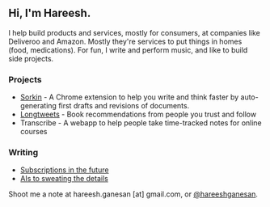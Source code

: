 ## Hi, I'm Hareesh. 

I help build products and services, mostly for consumers, at companies like Deliveroo and Amazon. Mostly they're services to put things in homes (food, medications). For fun, I write and perform music, and like to build side projects. 

### Projects

- [Sorkin]([url](https://sorkin-next.vercel.app/)) - A Chrome extension to help you write and think faster by auto-generating first drafts and revisions of documents. 
- [Longtweets](https://longtweetsapp.com) - Book recommendations from people you trust and follow
- Transcribe - A webapp to help people take time-tracked notes for online courses

### Writing
- [Subscriptions in the future](https://hareeshganesan.com/2023/08/16/subscriptions)
- [AIs to sweating the details](https://hareeshganesan.com/2023/08/28/details)

Shoot me a note at hareesh.ganesan [at] gmail.com, or [@hareeshganesan](https://www.twitter.com/hareeshganesan). 
